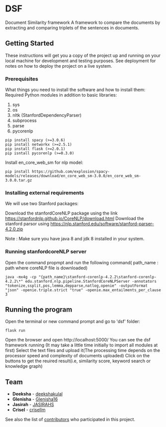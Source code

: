 # DSF
Document Similarity framework
A framework to compare the documents by extracting and comparing triplets of the sentences in documents.


## Getting Started

These instructions will get you a copy of the project up and running on your local machine for development and testing purposes. See deployment for notes on how to deploy the project on a live system.

### Prerequisites

What things you need to install the software and how to install them:
Required Python modules in addition to basic libraries:
1. sys
2. os
3. nltk (StanfordDependencyParser)
4. subprocess 
5. parse
6. pycorenlp

```
pip install spacy (>=3.0.6)
pip install networkx (>=2.5.1)
pip install flask (>=2.0.1)
pip isntall pycorenlp (>=0.3.0)
```
Install en_core_web_sm for nlp model:
```
pip install https://github.com/explosion/spacy-models/releases/download/en_core_web_sm-3.0.0/en_core_web_sm-3.0.0.tar.gz
```

### Installing external requirements  

We will use two Stanford packages:

Download the stanfordCoreNLP package using the link https://stanfordnlp.github.io/CoreNLP/download.html
Download the stanford parsor using https://nlp.stanford.edu/software/stanford-parser-4.2.0.zip

Note : Make sure you have java 8 and jdk 8 installed in your system.

### Running stanfordcoreNLP server 
Open the command propmpt and run the following command( path_name : path where coreNLP file is downloaded)
```
java -mx4g -cp "{path_name}\stanford-corenlp-4.2.2\stanford-corenlp-4.2.2\*" edu.stanford.nlp.pipeline.StanfordCoreNLPServer -annotators "tokenize,ssplit,pos,lemma,depparse,natlog,openie" -outputFormat "json" -openie.triple.strict "true" -openie.max_entailments_per_clause 3
```


## Running the program
Open the terminal or new command prompt and go to 'dsf' folder: 

```
flask run
```
Open the browser and open http://localhost:5000/
You can see the dsf framework running (It may take a little time initially to import all modules at first)
Select the text files and upload it(The processing time depends on the processor speed and complexity of documents uploaded)
Click on the buttons to get the reuired result(i.e, similarity score, keyword search or knowledge graph)

## Team

* **Deeksha** - [deekshakulal](https://github.com/deekshakulal)
* **Glenisha** - [Glenisha16](https://github.com/Glenisha16)
* **Jasirah** - [JASIRAHS](https://github.com/JASIRAHS)
* **Crisel** - [crisellm](https://github.com/crisellm)


See also the list of [contributors](https://github.com/your/project/contributors) who participated in this project.

